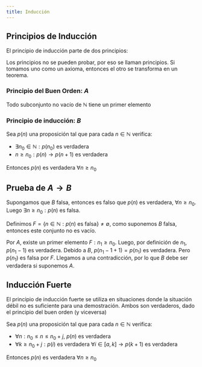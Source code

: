 ```yaml
---
title: Inducción
---
```


## Principios de Inducción

El principio de inducción parte de dos principios:

Los principios no se pueden probar, por eso se llaman principios. Si tomamos uno como un axioma, entonces el otro se transforma en un teorema.

### Principio del Buen Orden: $A$

Todo subconjunto no vacío de $\mathbb{N}$ tiene un primer elemento

### Principio de inducción: $B$

Sea $p(n)$ una proposición tal que para cada $n \in \mathbb{N}$ verifica:

- $\exists n_0 \in \mathbb{N}: p(n_0) \text{ es verdadera}$
- $n \geq n_0: p(n) \to p(n + 1) \text{ es verdadera}$

Entonces $p(n)$ es verdadera $\forall n \geq n_0$

## Prueba de $A \to B$

Supongamos que $B$ falsa, entonces es falso que $p(n) \text{ es verdadera},\ \forall n\geq n_0$. Luego $\exists n \geq n_0: p(n) \text{ es falsa}$.

Definimos $F = \{n \in \mathbb{N}: p(n) \text{ es falsa}\} \neq \emptyset$, como suponemos $B$ falsa, entonces este conjunto no es vacío.

Por $A$, existe un primer elemento $F: n_1 \geq n_0$. Luego, por definición de $n_1$, $p(n_1 - 1)$ es verdadera. Debido a $B$, $p(n_1 -1 +1) = p(n_1)$ es verdadera. Pero $p(n_1)$ es falsa por $F$. Llegamos a una contradicción, por lo que $B$ debe ser verdadera si suponemos $A$.

## Inducción Fuerte

El principio de inducción fuerte se utiliza en situaciones donde la situación débil no es suficiente para una demostración. Ambos son verdaderos, dado el principio del buen orden (y viceversa)

Sea $p(n)$ una proposición tal que para cada $n \in \mathbb{N}$ verifica:

- $\forall n:n_0 \leq n \leq n_0 +j,\  p(n) \text{ es verdadera}$
- $\forall k\geq  n_0 + j: p(i) \text{ es verdadera }\forall i \in [a, k] \to p(k+1) \text{ es verdadera}$

Entonces $p(n)$ es verdadera $\forall n \geq n_0$

